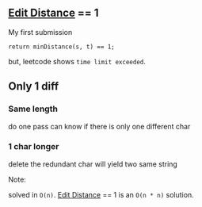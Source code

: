 ## [Edit Distance](../edit-distance) == 1

My first submission


```
return minDistance(s, t) == 1;
```

but, leetcode shows `time limit exceeded`.


## Only 1 diff

### Same length

do one pass can know if there is only one different char

### 1 char longer

delete the redundant char will yield two same string

Note:

solved in `O(n)`. [Edit Distance](../edit-distance) == 1 is an `O(n * n)` solution.

